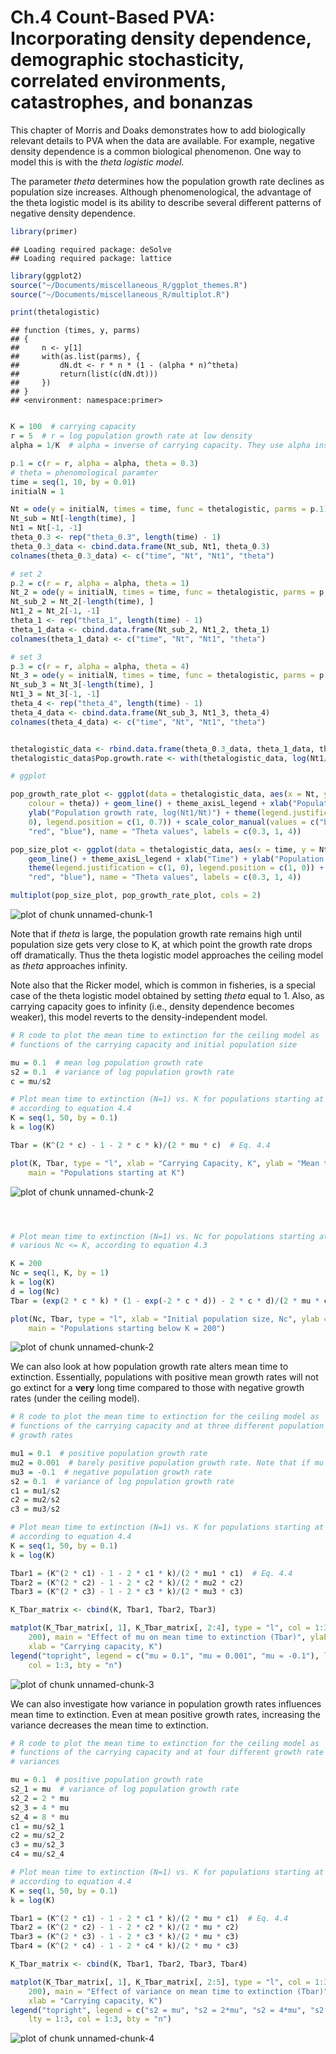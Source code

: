 Ch.4 Count-Based PVA: Incorporating density dependence, demographic stochasticity, correlated environments, catastrophes, and bonanzas
========================================================

This chapter of Morris and Doaks demonstrates how to add biologically relevant details to PVA when the data are available. For example, negative density dependence is a common biological phenomenon. One way to model this is with the *theta logistic model*. 

The parameter *theta* determines how the population growth rate declines as population size increases. Although phenomenological, the advantage of the theta logistic model is its ability to describe several different patterns of negative density dependence.



```r
library(primer)
```

```
## Loading required package: deSolve
## Loading required package: lattice
```

```r
library(ggplot2)
source("~/Documents/miscellaneous_R/ggplot_themes.R")
source("~/Documents/miscellaneous_R/multiplot.R")

print(thetalogistic)
```

```
## function (times, y, parms) 
## {
##     n <- y[1]
##     with(as.list(parms), {
##         dN.dt <- r * n * (1 - (alpha * n)^theta)
##         return(list(c(dN.dt)))
##     })
## }
## <environment: namespace:primer>
```

```r

K = 100  # carrying capacity
r = 5  # r = log population growth rate at low density
alpha = 1/K  # alpha = inverse of carrying capacity. They use alpha instead of carrying capacity in 'thetalogistic' function for the primer package in R.

p.1 = c(r = r, alpha = alpha, theta = 0.3)
# theta = phenomological paramter
time = seq(1, 10, by = 0.01)
initialN = 1

Nt = ode(y = initialN, times = time, func = thetalogistic, parms = p.1)
Nt_sub = Nt[-length(time), ]
Nt1 = Nt[-1, -1]
theta_0.3 <- rep("theta_0.3", length(time) - 1)
theta_0.3_data <- cbind.data.frame(Nt_sub, Nt1, theta_0.3)
colnames(theta_0.3_data) <- c("time", "Nt", "Nt1", "theta")

# set 2
p.2 = c(r = r, alpha = alpha, theta = 1)
Nt_2 = ode(y = initialN, times = time, func = thetalogistic, parms = p.2)
Nt_sub_2 = Nt_2[-length(time), ]
Nt1_2 = Nt_2[-1, -1]
theta_1 <- rep("theta_1", length(time) - 1)
theta_1_data <- cbind.data.frame(Nt_sub_2, Nt1_2, theta_1)
colnames(theta_1_data) <- c("time", "Nt", "Nt1", "theta")

# set 3
p.3 = c(r = r, alpha = alpha, theta = 4)
Nt_3 = ode(y = initialN, times = time, func = thetalogistic, parms = p.3)
Nt_sub_3 = Nt_3[-length(time), ]
Nt1_3 = Nt_3[-1, -1]
theta_4 <- rep("theta_4", length(time) - 1)
theta_4_data <- cbind.data.frame(Nt_sub_3, Nt1_3, theta_4)
colnames(theta_4_data) <- c("time", "Nt", "Nt1", "theta")


thetalogistic_data <- rbind.data.frame(theta_0.3_data, theta_1_data, theta_4_data)
thetalogistic_data$Pop.growth.rate <- with(thetalogistic_data, log(Nt1/Nt))

# ggplot

pop_growth_rate_plot <- ggplot(data = thetalogistic_data, aes(x = Nt, y = Pop.growth.rate, 
    colour = theta)) + geom_line() + theme_axisL_legend + xlab("Population size, Nt") + 
    ylab("Population growth rate, log(Nt1/Nt)") + theme(legend.justification = c(1, 
    0), legend.position = c(1, 0.7)) + scale_color_manual(values = c("black", 
    "red", "blue"), name = "Theta values", labels = c(0.3, 1, 4))

pop_size_plot <- ggplot(data = thetalogistic_data, aes(x = time, y = Nt, colour = theta)) + 
    geom_line() + theme_axisL_legend + xlab("Time") + ylab("Population size") + 
    theme(legend.justification = c(1, 0), legend.position = c(1, 0)) + scale_color_manual(values = c("black", 
    "red", "blue"), name = "Theta values", labels = c(0.3, 1, 4))

multiplot(pop_size_plot, pop_growth_rate_plot, cols = 2)
```

![plot of chunk unnamed-chunk-1](figure/unnamed-chunk-1.png) 


Note that if *theta* is large, the population growth rate remains high until population size gets very close to K, at which point the growth rate drops off dramatically. Thus the theta logistic model approaches the ceiling model as *theta* approaches infinity.

Note also that the Ricker model, which is common in fisheries, is a special case of the theta logistic model obtained by setting *theta* equal to 1. Also, as carrying capacity goes to infinity (i.e., density dependence becomes weaker), this model reverts to the density-independent model.


```r
# R code to plot the mean time to extinction for the ceiling model as
# functions of the carrying capacity and initial population size

mu = 0.1  # mean log population growth rate
s2 = 0.1  # variance of log population growth rate
c = mu/s2

# Plot mean time to extinction (N=1) vs. K for populations starting at K,
# according to equation 4.4
K = seq(1, 50, by = 0.1)
k = log(K)

Tbar = (K^(2 * c) - 1 - 2 * c * k)/(2 * mu * c)  # Eq. 4.4

plot(K, Tbar, type = "l", xlab = "Carrying Capacity, K", ylab = "Mean time to extinction, Tbar", 
    main = "Populations starting at K")
```

![plot of chunk unnamed-chunk-2](figure/unnamed-chunk-21.png) 

```r



# Plot mean time to extinction (N=1) vs. Nc for populations starting at
# various Nc <= K, according to equation 4.3

K = 200
Nc = seq(1, K, by = 1)
k = log(K)
d = log(Nc)
Tbar = (exp(2 * c * k) * (1 - exp(-2 * c * d)) - 2 * c * d)/(2 * mu * c)  # Eq 4.3

plot(Nc, Tbar, type = "l", xlab = "Initial population size, Nc", ylab = "Mean time to extinction, Tbar", 
    main = "Populations starting below K = 200")
```

![plot of chunk unnamed-chunk-2](figure/unnamed-chunk-22.png) 


We can also look at how population growth rate alters mean time to extinction. Essentially, populations with positive mean growth rates will not go extinct for a **very** long time compared to those with negative growth rates (under the ceiling model). 


```r
# R code to plot the mean time to extinction for the ceiling model as
# functions of the carrying capacity and at three different population
# growth rates

mu1 = 0.1  # positive population growth rate
mu2 = 0.001  # barely positive population growth rate. Note that if mu = 0, then there is no feasible solution to the Tbar equation.
mu3 = -0.1  # negative population growth rate
s2 = 0.1  # variance of log population growth rate
c1 = mu1/s2
c2 = mu2/s2
c3 = mu3/s2

# Plot mean time to extinction (N=1) vs. K for populations starting at K,
# according to equation 4.4
K = seq(1, 50, by = 0.1)
k = log(K)

Tbar1 = (K^(2 * c1) - 1 - 2 * c1 * k)/(2 * mu1 * c1)  # Eq. 4.4
Tbar2 = (K^(2 * c2) - 1 - 2 * c2 * k)/(2 * mu2 * c2)
Tbar3 = (K^(2 * c3) - 1 - 2 * c3 * k)/(2 * mu3 * c3)

K_Tbar_matrix <- cbind(K, Tbar1, Tbar2, Tbar3)

matplot(K_Tbar_matrix[, 1], K_Tbar_matrix[, 2:4], type = "l", col = 1:3, ylim = c(0, 
    200), main = "Effect of mu on mean time to extinction (Tbar)", ylab = "Mean time to exinction, Tbar", 
    xlab = "Carrying capacity, K")
legend("topright", legend = c("mu = 0.1", "mu = 0.001", "mu = -0.1"), lty = 1:3, 
    col = 1:3, bty = "n")
```

![plot of chunk unnamed-chunk-3](figure/unnamed-chunk-3.png) 


We can also investigate how variance in population growth rates influences mean time to extinction. Even at mean positive growth rates, increasing the variance decreases the mean time to extinction.


```r
# R code to plot the mean time to extinction for the ceiling model as
# functions of the carrying capacity and at four different growth rate
# variances

mu = 0.1  # positive population growth rate
s2_1 = mu  # variance of log population growth rate
s2_2 = 2 * mu
s2_3 = 4 * mu
s2_4 = 8 * mu
c1 = mu/s2_1
c2 = mu/s2_2
c3 = mu/s2_3
c4 = mu/s2_4

# Plot mean time to extinction (N=1) vs. K for populations starting at K,
# according to equation 4.4
K = seq(1, 50, by = 0.1)
k = log(K)

Tbar1 = (K^(2 * c1) - 1 - 2 * c1 * k)/(2 * mu * c1)  # Eq. 4.4
Tbar2 = (K^(2 * c2) - 1 - 2 * c2 * k)/(2 * mu * c2)
Tbar3 = (K^(2 * c3) - 1 - 2 * c3 * k)/(2 * mu * c3)
Tbar4 = (K^(2 * c4) - 1 - 2 * c4 * k)/(2 * mu * c3)

K_Tbar_matrix <- cbind(K, Tbar1, Tbar2, Tbar3, Tbar4)

matplot(K_Tbar_matrix[, 1], K_Tbar_matrix[, 2:5], type = "l", col = 1:3, ylim = c(0, 
    200), main = "Effect of variance on mean time to extinction (Tbar)", ylab = "Mean time to exinction, Tbar", 
    xlab = "Carrying capacity, K")
legend("topright", legend = c("s2 = mu", "s2 = 2*mu", "s2 = 4*mu", "s2 = 8*mu"), 
    lty = 1:3, col = 1:3, bty = "n")
```

![plot of chunk unnamed-chunk-4](figure/unnamed-chunk-4.png) 

